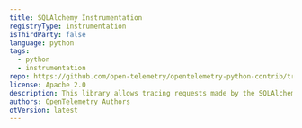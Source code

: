 ```yaml
---
title: SQLAlchemy Instrumentation
registryType: instrumentation
isThirdParty: false
language: python
tags:
  - python
  - instrumentation
repo: https://github.com/open-telemetry/opentelemetry-python-contrib/tree/master/instrumentation/opentelemetry-instrumentation-sqlalchemy
license: Apache 2.0
description: This library allows tracing requests made by the SQLAlchemy library.
authors: OpenTelemetry Authors
otVersion: latest
---
```

